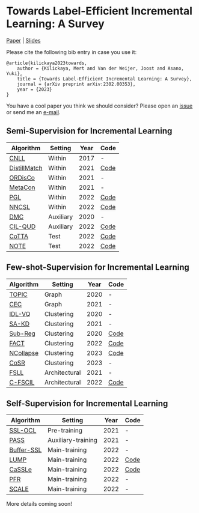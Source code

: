 # Towards Label-Efficient Incremental Learning: A Survey

[Paper](https://arxiv.org/pdf/2302.00353.pdf) | [Slides](https://kilickaya.github.io/resume/survey.pdf)

Please cite the following bib entry in case you use it:
```
@article{kilickaya2023towards,
    author = {Kilickaya, Mert and Van der Weijer, Joost and Asano, Yuki},
    title = {Towards Label-Efficient Incremental Learning: A Survey},
    journal = {arXiv preprint arXiv:2302.00353},
    year = {2023}
}
```

You have a cool paper you think we should consider? Please open an [issue](https://github.com/kilickaya/label-efficient-il/issues/new/choose) or send me an [e-mail](kilickayamert@gmail.com).   

## Semi-Supervision for Incremental Learning

| Algorithm | Setting | Year | Code | 
| -------- | -------- | -------- | -------- |
| [CNLL](https://dl.acm.org/doi/10.1145/3094243.3094247)      | Within | 2017 | - |
| [DistillMatch](https://arxiv.org/abs/2101.09536) | Within | 2021 | [Code](https://github.com/GT-RIPL/DistillMatch-SSCL) |
| [ORDisCo](https://arxiv.org/abs/2101.00407) | Within | 2021 | - |
| [MetaCon](https://arxiv.org/abs/2110.01856) | Within | 2021 | - | 
| [PGL](https://arxiv.org/abs/2201.09196) | Within | 2022 | [Code](https://github.com/luoyan407/grad_prediction) |
| [NNCSL](https://arxiv.org/pdf/2212.05102.pdf) | Within | 2022 | [Code](https://github.com/kangzhiq/NNCSL)
| [DMC](https://arxiv.org/abs/1903.07864) | Auxiliary | 2020 | - |
| [CIL-QUD](https://arxiv.org/abs/2206.07842) | Auxiliary | 2022 | [Code](https://github.com/VITA-Group/CIL-QUD) | 
| [CoTTA](https://arxiv.org/abs/2203.13591) | Test | 2022 | [Code](https://github.com/qinenergy/cotta) | 
| [NOTE](https://arxiv.org/abs/2208.05117) | Test  | 2022 | [Code](https://github.com/TaesikGong/NOTE) | 



## Few-shot-Supervision for Incremental Learning

| Algorithm | Setting | Year | Code | 
| -------- | -------- | -------- | -------- |
| [TOPIC](https://openaccess.thecvf.com/content_CVPR_2020/papers/Tao_Few-Shot_Class-Incremental_Learning_CVPR_2020_paper.pdf) | Graph | 2020  | - | 
| [CEC](https://openaccess.thecvf.com/content/CVPR2021/papers/Zhang_Few-Shot_Incremental_Learning_With_Continually_Evolved_Classifiers_CVPR_2021_paper.pdf) | Graph | 2021 | - | 
| [IDL-VQ](https://openreview.net/forum?id=3SV-ZePhnZM) | Clustering | 2020 | - | 
| [SA-KD](https://arxiv.org/abs/2103.04059) | Clustering | 2021 | - | 
| [Sub-Reg](https://openreview.net/forum?id=boJy41J-tnQ) | Clustering | 2020 | [Code](https://github.com/feyzaakyurek/subspace-reg) | 
| [FACT](https://arxiv.org/abs/2203.06953) | Clustering | 2022 | [Code](https://github.com/zhoudw-zdw/CVPR22-Fact) | 
| [NCollapse](https://arxiv.org/pdf/2302.03004.pdf) | Clustering | 2023 | [Code](https://github.com/NeuralCollapseApplications/FSCIL) | 
| [CoSR](http://mn.cs.tsinghua.edu.cn/xinwang/PDF/papers/2023_Continual%20Few-shot%20Learning%20with%20Transformer%20Adaptation%20and%20Knowledge%20Regularization.pdf) | Clustering | 2023 | - | 
| [FSLL](https://arxiv.org/pdf/2103.00991.pdf) | Architectural | 2021 | - | 
| [C-FSCIL](https://arxiv.org/abs/2203.16588) | Architectural | 2022 | [Code](https://github.com/IBM/constrained-FSCIL) | 


## Self-Supervision for Incremental Learning

| Algorithm | Setting | Year | Code | 
| -------- | -------- | -------- | -------- |
| [SSL-OCL](https://arxiv.org/pdf/2103.14010.pdf) | Pre-training | 2021 | - | 
| [PASS](https://openaccess.thecvf.com/content/CVPR2021/papers/Zhu_Prototype_Augmentation_and_Self-Supervision_for_Incremental_Learning_CVPR_2021_paper.pdf) | Auxiliary-training | 2021 | - | 
| [Buffer-SSL](https://arxiv.org/abs/2203.12710) | Main-training | 2022 | - | 
| [LUMP](https://openreview.net/forum?id=9Hrka5PA7LW) | Main-training | 2022 | [Code](https://github.com/divyam3897/UCL) | 
| [CaSSLe](https://arxiv.org/pdf/2112.04215.pdf) | Main-training | 2022 | [Code](https://github.com/DonkeyShot21/cassle) | 
| [PFR](https://openaccess.thecvf.com/content/CVPR2022W/CLVision/papers/Gomez-Villa_Continually_Learning_Self-Supervised_Representations_With_Projected_Functional_Regularization_CVPRW_2022_paper.pdf) | Main-training | 2022 | - | 
| [SCALE](https://arxiv.org/pdf/2208.11266.pdf) | Main-training | 2022 | - | 


More details coming soon! 


